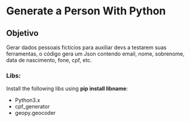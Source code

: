 ﻿# Generate a Person With Python

## Objetivo

Gerar dados pessoais ficticios para auxiliar devs a testarem suas ferramentas, o código gera um Json contendo email, nome, sobrenome, data de nascimento, fone, cpf, etc.

### Libs:
Install the following libs using **pip install libname**:

- Python3.x
- cpf_generator
- geopy.geocoder

